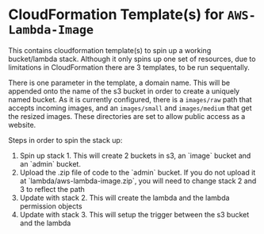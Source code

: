 # CloudFormation Template(s) for `AWS-Lambda-Image`

This contains cloudformation template(s) to spin up a working bucket/lambda stack.  Although it only spins up one set of resources, due to limitations in CloudFormation there are 3 templates, to be run sequentally.

There is one parameter in the template, a domain name.  This will be appended onto the name of the s3 bucket in order to create a uniquely named bucket.  As it is currently configured, there is a `images/raw` path that accepts incoming images, and an `images/small` and `images/medium` that get the resized images.  These directories are set to allow public access as a website.  

Steps in order to spin the stack up:

<ol>
<li> Spin up stack 1.  This will create 2 buckets in s3, an `image` bucket and an `admin` bucket. </li>
<li> Upload the .zip file of code to the `admin` bucket.  If you do not upload it at `lambda/aws-lambda-image.zip`, you will need to change stack 2 and 3 to reflect the path </li>
<li> Update with stack 2.  This will create the lambda and the lambda permission objects </li>
<li> Update with stack 3.  This will setup the trigger between the s3 bucket and the lambda </li>
</ol>